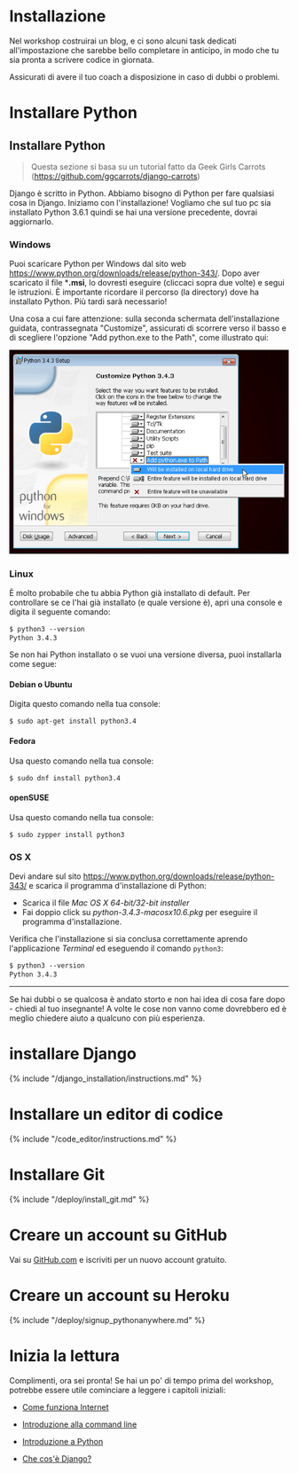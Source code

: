 # Installazione

Nel workshop costruirai un blog, e ci sono alcuni task dedicati all'impostazione che sarebbe bello completare in anticipo, in modo che tu sia pronta a scrivere codice in giornata.

Assicurati di avere il tuo coach a disposizione in caso di dubbi o problemi.

# Installare Python

## Installare Python

> Questa sezione si basa su un tutorial fatto da Geek Girls Carrots (https://github.com/ggcarrots/django-carrots)

Django è scritto in Python. Abbiamo bisogno di Python per fare qualsiasi cosa in Django. Iniziamo con l'installazione! Vogliamo che sul tuo pc sia installato Python 3.6.1 quindi se hai una versione precedente, dovrai aggiornarlo.

### Windows

Puoi scaricare Python per Windows dal sito web https://www.python.org/downloads/release/python-343/. Dopo aver scaricato il file ***.msi**, lo dovresti eseguire (cliccaci sopra due volte) e segui le istruzioni. È importante ricordare il percorso (la directory) dove ha installato Python. Più tardi sarà necessario!

Una cosa a cui fare attenzione: sulla seconda schermata dell'installazione guidata, contrassegnata "Customize", assicurati di scorrere verso il basso e di scegliere l'opzione "Add python.exe to the Path", come illustrato qui:

![Non dimenticare di aggiungere Python al Path](../python_installation/images/add_python_to_windows_path.png)

### Linux

È molto probabile che tu abbia Python già installato di default. Per controllare se ce l'hai già installato (e quale versione è), apri una console e digita il seguente comando:

    $ python3 --version
    Python 3.4.3
    

Se non hai Python installato o se vuoi una versione diversa, puoi installarla come segue:

#### Debian o Ubuntu

Digita questo comando nella tua console:

    $ sudo apt-get install python3.4
    

#### Fedora

Usa questo comando nella tua console:

    $ sudo dnf install python3.4
    

#### openSUSE

Usa questo comando nella tua console:

    $ sudo zypper install python3


### OS X

Devi andare sul sito https://www.python.org/downloads/release/python-343/ e scarica il programma d'installazione di Python:

  * Scarica il file *Mac OS X 64-bit/32-bit installer*
  * Fai doppio click su *python-3.4.3-macosx10.6.pkg* per eseguire il programma d'installazione.

Verifica che l'installazione si sia conclusa correttamente aprendo l'applicazione *Terminal* ed eseguendo il comando `python3`:

    $ python3 --version
    Python 3.4.3
    

* * *

Se hai dubbi o se qualcosa è andato storto e non hai idea di cosa fare dopo - chiedi al tuo insegnante! A volte le cose non vanno come dovrebbero ed è meglio chiedere aiuto a qualcuno con più esperienza.

# installare Django

{% include "/django_installation/instructions.md" %}

# Installare un editor di codice

{% include "/code_editor/instructions.md" %}

# Installare Git

{% include "/deploy/install_git.md" %}

# Creare un account su GitHub

Vai su [GitHub.com](https://www.github.com) e iscriviti per un nuovo account gratuito.

# Creare un account su Heroku

{% include "/deploy/signup_pythonanywhere.md" %}

# Inizia la lettura

Complimenti, ora sei pronta! Se hai un po' di tempo prima del workshop, potrebbe essere utile cominciare a leggere i capitoli iniziali:

  * [Come funziona Internet](../how_the_internet_works/README.md)

  * [Introduzione alla command line](../intro_to_command_line/README.md)

  * [Introduzione a Python](../python_introduction/README.md)

  * [Che cos'è Django?](../django/README.md)
